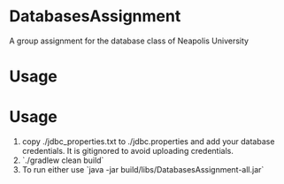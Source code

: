 # DatabasesAssignment
A group assignment for the database class of Neapolis University

# Usage
<h1>Usage</h1>
<ol>
<li>copy ./jdbc_properties.txt to ./jdbc.properties and add your database credentials. It is gitignored to avoid uploading credentials.</li>
<li>`./gradlew clean build`</li>
<li>To run either use `java -jar build/libs/DatabasesAssignment-all.jar`</li>
</ol>